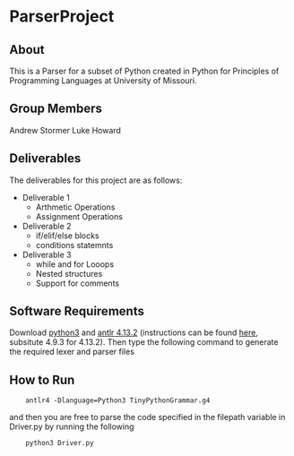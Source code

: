 # ParserProject

## About

This is a Parser for a subset of Python created in Python for Principles of Programming Languages at University of Missouri.

## Group Members

Andrew Stormer
Luke Howard

## Deliverables

The deliverables for this project are as follows:

- Deliverable 1
  - Arthmetic Operations
  - Assignment Operations
- Deliverable 2
  - if/elif/else blocks
  - conditions statemnts
- Deliverable 3
  - while and for Looops
  - Nested structures
  - Support for comments

## Software Requirements

Download [python3](https://www.python.org/downloads/) and [antlr 4.13.2](https://www.antlr.org/download/antlr-4.13.2-complete.jar) (instructions can be found [here](https://tomassetti.me/antlr-mega-tutorial/#chapter11), subsitute 4.9.3 for 4.13.2). Then type the following command to generate the required lexer and parser files

## How to Run

```
    antlr4 -Dlanguage=Python3 TinyPythonGrammar.g4
```

and then you are free to parse the code specified in the filepath variable in Driver.py by running the following

```
    python3 Driver.py
```
